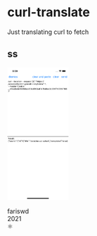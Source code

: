 # curl-translate

Just translating curl to fetch

## ss

<img src="https://raw.githubusercontent.com/fariswd/curl-translate/main/ss.png" height="300">

fariswd  
2021  
⚛️
